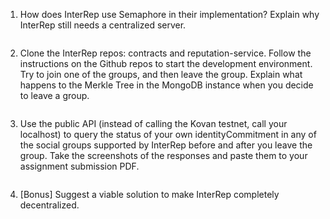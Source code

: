 1. How does InterRep use Semaphore in their implementation? Explain why InterRep still needs a centralized server.

```

```

2. Clone the InterRep repos: contracts and reputation-service. Follow the instructions on the Github repos to start the development environment. Try to join one of the groups, and then leave the group. Explain what happens to the Merkle Tree in the MongoDB instance when you decide to leave a group.

```

```

3. Use the public API (instead of calling the Kovan testnet, call your localhost) to query the status of your own identityCommitment in any of the social groups supported by InterRep before and after you leave the group. Take the screenshots of the responses and paste them to your assignment submission PDF.

```

```

4. [Bonus] Suggest a viable solution to make InterRep completely decentralized.

```

```
